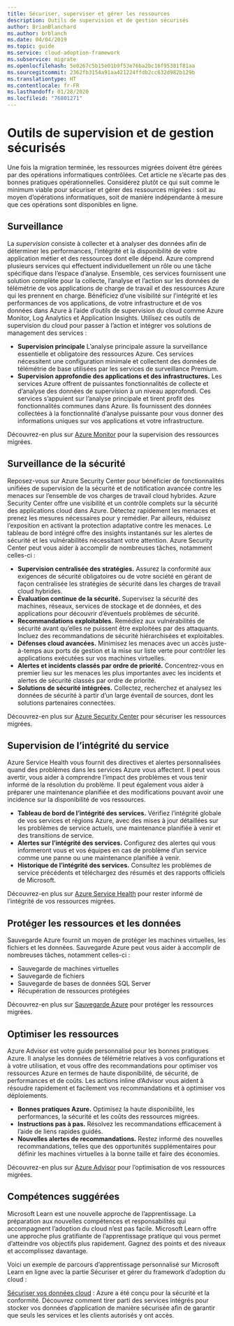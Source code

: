 ```yaml
---
title: Sécuriser, superviser et gérer les ressources
description: Outils de supervision et de gestion sécurisés
author: BrianBlanchard
ms.author: brblanch
ms.date: 04/04/2019
ms.topic: guide
ms.service: cloud-adoption-framework
ms.subservice: migrate
ms.openlocfilehash: 5e0267c5b15e01b9f53e76ba2bc16f95381f81aa
ms.sourcegitcommit: 2362fb3154a91aa421224ffdb2cc632d982b129b
ms.translationtype: HT
ms.contentlocale: fr-FR
ms.lasthandoff: 01/28/2020
ms.locfileid: "76801271"
---
```

# <a name="secure-monitoring-and-management-tools"></a>Outils de supervision et de gestion sécurisés

Une fois la migration terminée, les ressources migrées doivent être gérées par des opérations informatiques contrôlées. Cet article ne s’écarte pas des bonnes pratiques opérationnelles. Considérez plutôt ce qui suit comme le minimum viable pour sécuriser et gérer des ressources migrées : soit au moyen d’opérations informatiques, soit de manière indépendante à mesure que ces opérations sont disponibles en ligne.

## <a name="monitoring"></a>Surveillance

La *supervision* consiste à collecter et à analyser des données afin de déterminer les performances, l’intégrité et la disponibilité de votre application métier et des ressources dont elle dépend. Azure comprend plusieurs services qui effectuent individuellement un rôle ou une tâche spécifique dans l’espace d’analyse. Ensemble, ces services fournissent une solution complète pour la collecte, l’analyse et l’action sur les données de télémétrie de vos applications de charge de travail et des ressources Azure qui les prennent en charge. Bénéficiez d’une visibilité sur l’intégrité et les performances de vos applications, de votre infrastructure et de vos données dans Azure à l’aide d’outils de supervision du cloud comme Azure Monitor, Log Analytics et Application Insights. Utilisez ces outils de supervision du cloud pour passer à l’action et intégrer vos solutions de management des services :

- **Supervision principale** L’analyse principale assure la surveillance essentielle et obligatoire des ressources Azure. Ces services nécessitent une configuration minimale et collectent des données de télémétrie de base utilisées par les services de surveillance Premium.
- **Supervision approfondie des applications et des infrastructures.** Les services Azure offrent de puissantes fonctionnalités de collecte et d’analyse des données de supervision à un niveau approfondi. Ces services s’appuient sur l’analyse principale et tirent profit des fonctionnalités communes dans Azure. Ils fournissent des données collectées à la fonctionnalité d’analyse puissante pour vous donner des informations uniques sur vos applications et votre infrastructure.

Découvrez-en plus sur [Azure Monitor](https://docs.microsoft.com/azure/azure-monitor/overview) pour la supervision des ressources migrées.

## <a name="security-monitoring"></a>Surveillance de la sécurité

Reposez-vous sur Azure Security Center pour bénéficier de fonctionnalités unifiées de supervision de la sécurité et de notification avancée contre les menaces sur l’ensemble de vos charges de travail cloud hybrides. Azure Security Center offre une visibilité et un contrôle complets sur la sécurité des applications cloud dans Azure. Détectez rapidement les menaces et prenez les mesures nécessaires pour y remédier. Par ailleurs, réduisez l’exposition en activant la protection adaptative contre les menaces. Le tableau de bord intégré offre des insights instantanés sur les alertes de sécurité et les vulnérabilités nécessitant votre attention. Azure Security Center peut vous aider à accomplir de nombreuses tâches, notamment celles-ci :

- **Supervision centralisée des stratégies.** Assurez la conformité aux exigences de sécurité obligatoires ou de votre société en gérant de façon centralisée les stratégies de sécurité dans les charges de travail cloud hybrides.
- **Évaluation continue de la sécurité.** Supervisez la sécurité des machines, réseaux, services de stockage et de données, et des applications pour découvrir d’éventuels problèmes de sécurité.
- **Recommandations exploitables.** Remédiez aux vulnérabilités de sécurité avant qu’elles ne puissent être exploitées par des attaquants. Incluez des recommandations de sécurité hiérarchisées et exploitables.
- **Défenses cloud avancées.** Minimisez les menaces avec un accès juste-à-temps aux ports de gestion et la mise sur liste verte pour contrôler les applications exécutées sur vos machines virtuelles.
- **Alertes et incidents classés par ordre de priorité.** Concentrez-vous en premier lieu sur les menaces les plus importantes avec les incidents et alertes de sécurité classés par ordre de priorité.
- **Solutions de sécurité intégrées.** Collectez, recherchez et analysez les données de sécurité à partir d’un large éventail de sources, dont les solutions partenaires connectées.

Découvrez-en plus sur [Azure Security Center](https://docs.microsoft.com/azure/security-center) pour sécuriser les ressources migrées.

## <a name="service-health-monitoring"></a>Supervision de l’intégrité du service

Azure Service Health vous fournit des directives et alertes personnalisées quand des problèmes dans les services Azure vous affectent. Il peut vous avertir, vous aider à comprendre l’impact des problèmes et vous tenir informé de la résolution du problème. Il peut également vous aider à préparer une maintenance planifiée et des modifications pouvant avoir une incidence sur la disponibilité de vos ressources.

- **Tableau de bord de l’intégrité des services.** Vérifiez l’intégrité globale de vos services et régions Azure, avec des mises à jour détaillées sur les problèmes de service actuels, une maintenance planifiée à venir et des transitions de service.
- **Alertes sur l’intégrité des services.** Configurez des alertes qui vous informeront vous et vos équipes en cas de problème d’un service comme une panne ou une maintenance planifiée à venir.
- **Historique de l’intégrité des services.** Consultez les problèmes de service précédents et téléchargez des résumés et des rapports officiels de Microsoft.

Découvrez-en plus sur [Azure Service Health](https://docs.microsoft.com/azure/service-health) pour rester informé de l’intégrité de vos ressources migrées.

## <a name="protect-assets-and-data"></a>Protéger les ressources et les données

Sauvegarde Azure fournit un moyen de protéger les machines virtuelles, les fichiers et les données. Sauvegarde Azure peut vous aider à accomplir de nombreuses tâches, notamment celles-ci :

- Sauvegarde de machines virtuelles
- Sauvegarde de fichiers
- Sauvegarde de bases de données SQL Server
- Récupération de ressources protégées

Découvrez-en plus sur [Sauvegarde Azure](https://docs.microsoft.com/azure/backup) pour protéger les ressources migrées.

## <a name="optimize-resources"></a>Optimiser les ressources

Azure Advisor est votre guide personnalisé pour les bonnes pratiques Azure. Il analyse les données de télémétrie relatives à vos configurations et à votre utilisation, et vous offre des recommandations pour optimiser vos ressources Azure en termes de haute disponibilité, de sécurité, de performances et de coûts. Les actions inline d’Advisor vous aident à résoudre rapidement et facilement vos recommandations et à optimiser vos déploiements.

- **Bonnes pratiques Azure.** Optimisez la haute disponibilité, les performances, la sécurité et les coûts des ressources migrées.
- **Instructions pas à pas.** Résolvez les recommandations efficacement à l’aide de liens rapides guidés.
- **Nouvelles alertes de recommandations.** Restez informé des nouvelles recommandations, telles que des opportunités supplémentaires pour définir les machines virtuelles à la bonne taille et faire des économies.

Découvrez-en plus sur [Azure Advisor](https://docs.microsoft.com/azure/advisor/advisor-overview) pour l’optimisation de vos ressources migrées.

## <a name="suggested-skills"></a>Compétences suggérées

Microsoft Learn est une nouvelle approche de l’apprentissage. La préparation aux nouvelles compétences et responsabilités qui accompagnent l’adoption du cloud n’est pas facile. Microsoft Learn offre une approche plus gratifiante de l’apprentissage pratique qui vous permet d’atteindre vos objectifs plus rapidement. Gagnez des points et des niveaux et accomplissez davantage.

Voici un exemple de parcours d’apprentissage personnalisé sur Microsoft Learn en ligne avec la partie Sécuriser et gérer du framework d’adoption du cloud : 

[Sécuriser vos données cloud](https://docs.microsoft.com/learn/paths/secure-your-cloud-data/) : Azure a été conçu pour la sécurité et la conformité. Découvrez comment tirer parti des services intégrés pour stocker vos données d’application de manière sécurisée afin de garantir que seuls les services et les clients autorisés y ont accès.
